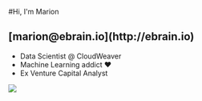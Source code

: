 #Hi, I'm Marion
<br>
<h2 class="bullet">[marion@ebrain.io](http://ebrain.io)</h2>
<ul>
    <li>Data Scientist @ CloudWeaver</li>
    <li>Machine Learning addict ♥</li>
    <li>Ex Venture Capital Analyst</li>
</ul>
<img src="http://ebrain.io/images/bio-photo.jpg?s=460" class="avatar avatar--small" />
